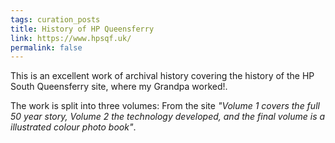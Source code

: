 ```yaml
---
tags: curation_posts
title: History of HP Queensferry
link: https://www.hpsqf.uk/
permalink: false
---
```

This is an excellent work of archival history covering the history of the HP South Queensferry site, where my Grandpa worked!.

The work is split into three volumes: From the site *"Volume 1 covers the full 50 year story, Volume 2 the technology developed, and the final volume is a illustrated colour photo book"*.

